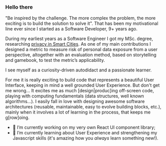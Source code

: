### Hello there

<!--
**welingtonms/welingtonms** is a ✨ _special_ ✨ repository because its `README.md` (this file) appears on your GitHub profile.
-->
"Be inspired by the challenge. The more complex the problem, the more exciting is to build the solution to solve it". That has been my motivational line ever since I started as a Software Developer, 9+ years ago.

During my earliest years as a Software Engineer I got my MSc. degree, researching [privacy in Smart Cities](https://repositorio.ufpe.br/handle/123456789/14020). As one of my main contributions I designed a metric to measure risk of personal data exposure from a user perspective, altogether with an evaluation method, based on storytelling and gamebook, to test the metric’s applicability.

I see myself as a curiosity-driven autodidact and a passionate learner.

For me it is really exciting to build code that represents a beautiful User Interface, keeping in mind a well grounded User Experience. But don't get me wrong... It excites me as much [design|produc]ing off-screen code, playing with computing fundamentals (data structures, well known algorithms...).
I easily fall in love with designing awesome software architectures (reusable, maintainable, easy to evolve building blocks, etc.), mainly when it involves a lot of learning in the process, that keeps me g[row]oing.

- 🔭  I’m currently working on my very own React UI component library;
- 🌱  I’m currently learning about User Experience and strengthening my Javascript skills (it's amazing how you *always* learn something new!).
<!-- - 🌱 I’m currently learning ...
- 👯 I’m looking to collaborate on ...
- 🤔 I’m looking for help with ...
- 💬 Ask me about ...
- 📫 How to reach me: ...
- 😄 Pronouns: ...
- ⚡ Fun fact: ... -->

